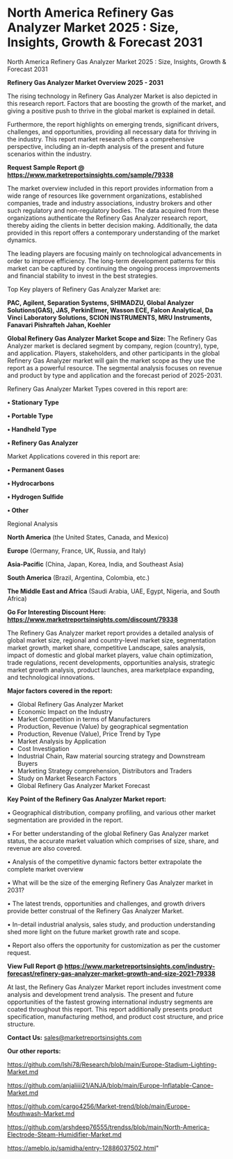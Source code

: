 # North America Refinery Gas Analyzer Market 2025 : Size, Insights, Growth & Forecast 2031
North America Refinery Gas Analyzer Market 2025 : Size, Insights, Growth & Forecast 2031

<Strong> Refinery Gas Analyzer Market Overview 2025 - 2031</strong>

The rising technology in Refinery Gas Analyzer Market is also depicted in this research report. Factors that are boosting the growth of the market, and giving a positive push to thrive in the global market is explained in detail.

Furthermore, the report highlights on emerging trends, significant drivers, challenges, and opportunities, providing all necessary data for thriving in the industry. This report market research offers a comprehensive perspective, including an in-depth analysis of the present and future scenarios within the industry.

<strong>Request Sample Report @ <a href=https://www.marketreportsinsights.com/sample/79338>https://www.marketreportsinsights.com/sample/79338</a></strong>

The market overview included in this report provides information from a wide range of resources like government organizations, established companies, trade and industry associations, industry brokers and other such regulatory and non-regulatory bodies. The data acquired from these organizations authenticate the Refinery Gas Analyzer research report, thereby aiding the clients in better decision making. Additionally, the data provided in this report offers a contemporary understanding of the market dynamics.

The leading players are focusing mainly on technological advancements in order to improve efficiency. The long-term development patterns for this market can be captured by continuing the ongoing process improvements and financial stability to invest in the best strategies.

Top Key players of Refinery Gas Analyzer Market are:

<strong>PAC, Agilent, Separation Systems, SHIMADZU, Global Analyzer Solutions(GAS), JAS, PerkinElmer, Wasson ECE, Falcon Analytical, Da Vinci Laboratory Solutions, SCION INSTRUMENTS, MRU Instruments, Fanavari Pishrafteh Jahan, Koehler</strong>

<strong><b>Global Refinery Gas Analyzer Market Scope and Size:</b></strong>
The Refinery Gas Analyzer market is declared segment by company, region (country), type, and application. Players, stakeholders, and other participants in the global Refinery Gas Analyzer market will gain the market scope as they use the report as a powerful resource. The segmental analysis focuses on revenue and product by type and application and the forecast period of 2025-2031.

Refinery Gas Analyzer Market Types covered in this report are:

<strong>• Stationary Type

• Portable Type

• Handheld Type

• Refinery Gas Analyzer</strong>

Market Applications covered in this report are:

<strong>• Permanent Gases

• Hydrocarbons

• Hydrogen Sulfide

• Other</strong> 

Regional Analysis

<strong>North America</strong> (the United States, Canada, and Mexico)

<strong>Europe</strong> (Germany, France, UK, Russia, and Italy)

<strong>Asia-Pacific</strong> (China, Japan, Korea, India, and Southeast Asia)

<strong>South America</strong> (Brazil, Argentina, Colombia, etc.)

<strong>The Middle East and Africa</strong> (Saudi Arabia, UAE, Egypt, Nigeria, and South Africa)

<strong>Go For Interesting Discount Here: <a href=https://www.marketreportsinsights.com/discount/79338>https://www.marketreportsinsights.com/discount/79338</a></strong>

The Refinery Gas Analyzer market report provides a detailed analysis of global market size, regional and country-level market size, segmentation market growth, market share, competitive Landscape, sales analysis, impact of domestic and global market players, value chain optimization, trade regulations, recent developments, opportunities analysis, strategic market growth analysis, product launches, area marketplace expanding, and technological innovations.

<strong><b>Major factors covered in the report:</b></strong>
<ul>
  <li>Global Refinery Gas Analyzer Market </li>
  <li>Economic Impact on the Industry</li>
  <li>Market Competition in terms of Manufacturers</li>
  <li>Production, Revenue (Value) by geographical segmentation</li>
  <li>Production, Revenue (Value), Price Trend by Type</li>
  <li>Market Analysis by Application</li>
  <li>Cost Investigation</li>
  <li>Industrial Chain, Raw material sourcing strategy and Downstream Buyers</li>
  <li>Marketing Strategy comprehension, Distributors and Traders</li>
  <li>Study on Market Research Factors</li>
  <li>Global Refinery Gas Analyzer Market Forecast</li>
</ul>

<strong><b>Key Point of the Refinery Gas Analyzer Market report:</b></strong>

• Geographical distribution, company profiling, and various other market segmentation are provided in the report.

• For better understanding of the global Refinery Gas Analyzer market status, the accurate market valuation which comprises of size, share, and revenue are also covered.

• Analysis of the competitive dynamic factors better extrapolate the complete market overview

• What will be the size of the emerging Refinery Gas Analyzer market in 2031?

• The latest trends, opportunities and challenges, and growth drivers provide better construal of the Refinery Gas Analyzer Market.

• In-detail industrial analysis, sales study, and production understanding shed more light on the future market growth rate and scope.

• Report also offers the opportunity for customization as per the customer request.

<strong><b>View Full Report @ <a href=https://www.marketreportsinsights.com/industry-forecast/refinery-gas-analyzer-market-growth-and-size-2021-79338>https://www.marketreportsinsights.com/industry-forecast/refinery-gas-analyzer-market-growth-and-size-2021-79338</a></b></strong>


At last, the Refinery Gas Analyzer Market report includes investment come analysis and development trend analysis. The present and future opportunities of the fastest growing international industry segments are coated throughout this report. This report additionally presents product specification, manufacturing method, and product cost structure, and price structure.

<strong>Contact Us:</strong>
sales@marketreportsinsights.com

<strong>Our other reports:</strong>

<a href=https://github.com/Ishi78/Research/blob/main/Europe-Stadium-Lighting-Market.md>https://github.com/Ishi78/Research/blob/main/Europe-Stadium-Lighting-Market.md</a>

<a href=https://github.com/anjaliiii21/ANJA/blob/main/Europe-Inflatable-Canoe-Market.md>https://github.com/anjaliiii21/ANJA/blob/main/Europe-Inflatable-Canoe-Market.md</a>

<a href=https://github.com/cargo4256/Market-trend/blob/main/Europe-Mouthwash-Market.md>https://github.com/cargo4256/Market-trend/blob/main/Europe-Mouthwash-Market.md</a>

<a href=https://github.com/arshdeep76555/trendss/blob/main/North-America-Electrode-Steam-Humidifier-Market.md>https://github.com/arshdeep76555/trendss/blob/main/North-America-Electrode-Steam-Humidifier-Market.md</a>

<a href=https://ameblo.jp/samidha/entry-12886037502.html>https://ameblo.jp/samidha/entry-12886037502.html</a>"
